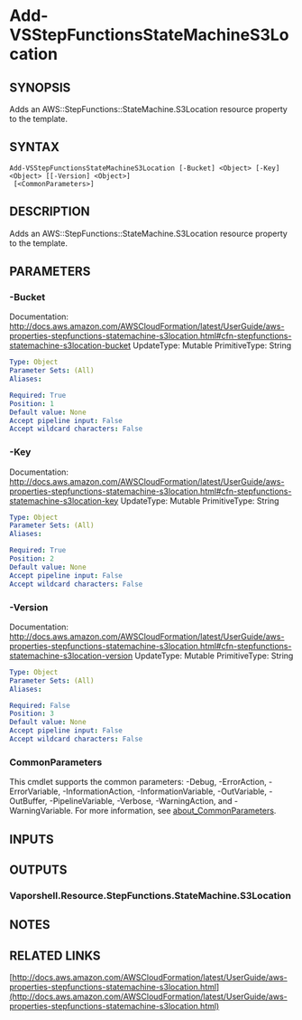 # Add-VSStepFunctionsStateMachineS3Location

## SYNOPSIS
Adds an AWS::StepFunctions::StateMachine.S3Location resource property to the template.

## SYNTAX

```
Add-VSStepFunctionsStateMachineS3Location [-Bucket] <Object> [-Key] <Object> [[-Version] <Object>]
 [<CommonParameters>]
```

## DESCRIPTION
Adds an AWS::StepFunctions::StateMachine.S3Location resource property to the template.

## PARAMETERS

### -Bucket
Documentation: http://docs.aws.amazon.com/AWSCloudFormation/latest/UserGuide/aws-properties-stepfunctions-statemachine-s3location.html#cfn-stepfunctions-statemachine-s3location-bucket
UpdateType: Mutable
PrimitiveType: String

```yaml
Type: Object
Parameter Sets: (All)
Aliases:

Required: True
Position: 1
Default value: None
Accept pipeline input: False
Accept wildcard characters: False
```

### -Key
Documentation: http://docs.aws.amazon.com/AWSCloudFormation/latest/UserGuide/aws-properties-stepfunctions-statemachine-s3location.html#cfn-stepfunctions-statemachine-s3location-key
UpdateType: Mutable
PrimitiveType: String

```yaml
Type: Object
Parameter Sets: (All)
Aliases:

Required: True
Position: 2
Default value: None
Accept pipeline input: False
Accept wildcard characters: False
```

### -Version
Documentation: http://docs.aws.amazon.com/AWSCloudFormation/latest/UserGuide/aws-properties-stepfunctions-statemachine-s3location.html#cfn-stepfunctions-statemachine-s3location-version
UpdateType: Mutable
PrimitiveType: String

```yaml
Type: Object
Parameter Sets: (All)
Aliases:

Required: False
Position: 3
Default value: None
Accept pipeline input: False
Accept wildcard characters: False
```

### CommonParameters
This cmdlet supports the common parameters: -Debug, -ErrorAction, -ErrorVariable, -InformationAction, -InformationVariable, -OutVariable, -OutBuffer, -PipelineVariable, -Verbose, -WarningAction, and -WarningVariable. For more information, see [about_CommonParameters](http://go.microsoft.com/fwlink/?LinkID=113216).

## INPUTS

## OUTPUTS

### Vaporshell.Resource.StepFunctions.StateMachine.S3Location
## NOTES

## RELATED LINKS

[http://docs.aws.amazon.com/AWSCloudFormation/latest/UserGuide/aws-properties-stepfunctions-statemachine-s3location.html](http://docs.aws.amazon.com/AWSCloudFormation/latest/UserGuide/aws-properties-stepfunctions-statemachine-s3location.html)

